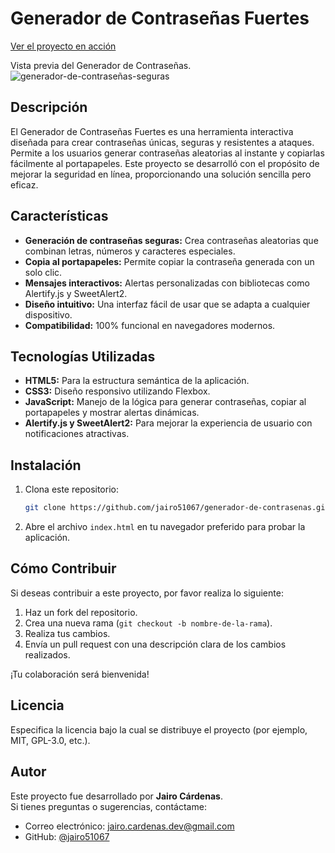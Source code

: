 # Generador de Contraseñas Fuertes
[Ver el proyecto en acción](URL_DEL_PROYECTO)

Vista previa del Generador de Contraseñas.
![generador-de-contraseñas-seguras](https://github.com/user-attachments/assets/7970db94-0ced-4c7f-8f94-4fa7a2a40259)



## Descripción
El Generador de Contraseñas Fuertes es una herramienta interactiva diseñada para crear contraseñas únicas, seguras y resistentes a ataques. Permite a los usuarios generar contraseñas aleatorias al instante y copiarlas fácilmente al portapapeles. Este proyecto se desarrolló con el propósito de mejorar la seguridad en línea, proporcionando una solución sencilla pero eficaz.

## Características
- **Generación de contraseñas seguras:** Crea contraseñas aleatorias que combinan letras, números y caracteres especiales.
- **Copia al portapapeles:** Permite copiar la contraseña generada con un solo clic.
- **Mensajes interactivos:** Alertas personalizadas con bibliotecas como Alertify.js y SweetAlert2.
- **Diseño intuitivo:** Una interfaz fácil de usar que se adapta a cualquier dispositivo.
- **Compatibilidad:** 100% funcional en navegadores modernos.

## Tecnologías Utilizadas
- **HTML5:** Para la estructura semántica de la aplicación.
- **CSS3:** Diseño responsivo utilizando Flexbox.
- **JavaScript:** Manejo de la lógica para generar contraseñas, copiar al portapapeles y mostrar alertas dinámicas.
- **Alertify.js y SweetAlert2:** Para mejorar la experiencia de usuario con notificaciones atractivas.

## Instalación
1. Clona este repositorio:
    ```bash
    git clone https://github.com/jairo51067/generador-de-contrasenas.git
    ```
2. Abre el archivo `index.html` en tu navegador preferido para probar la aplicación.

## Cómo Contribuir
Si deseas contribuir a este proyecto, por favor realiza lo siguiente:
1. Haz un fork del repositorio.
2. Crea una nueva rama (`git checkout -b nombre-de-la-rama`).
3. Realiza tus cambios.
4. Envía un pull request con una descripción clara de los cambios realizados.

¡Tu colaboración será bienvenida!

## Licencia
Especifica la licencia bajo la cual se distribuye el proyecto (por ejemplo, MIT, GPL-3.0, etc.).

## Autor
Este proyecto fue desarrollado por **Jairo Cárdenas**.  
Si tienes preguntas o sugerencias, contáctame:
- Correo electrónico: [jairo.cardenas.dev@gmail.com](mailto:jairo.cardenas.dev@gmail.com)
- GitHub: [@jairo51067](https://github.com/jairo51067)


